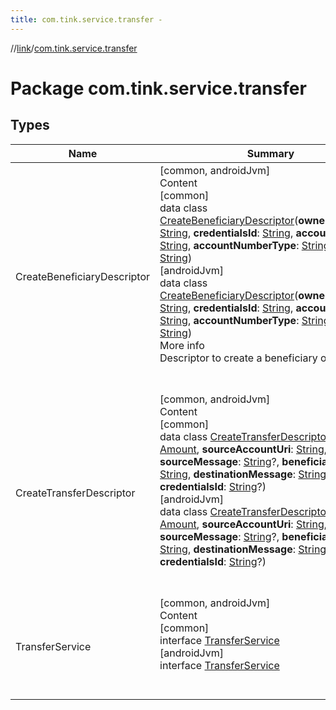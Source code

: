 ```yaml
---
title: com.tink.service.transfer -
---
```

//[link](../index.md)/[com.tink.service.transfer](index.md)



# Package com.tink.service.transfer  


## Types  
  
|  Name|  Summary| 
|---|---|
| <a name="com.tink.service.transfer/CreateBeneficiaryDescriptor///PointingToDeclaration/"></a>CreateBeneficiaryDescriptor| <a name="com.tink.service.transfer/CreateBeneficiaryDescriptor///PointingToDeclaration/"></a>[common, androidJvm]  <br>Content  <br>[common]  <br>data class [CreateBeneficiaryDescriptor]([common]-create-beneficiary-descriptor/index.md)(**ownerAccountId**: [String](https://kotlinlang.org/api/latest/jvm/stdlib/kotlin/-string/index.html), **credentialsId**: [String](https://kotlinlang.org/api/latest/jvm/stdlib/kotlin/-string/index.html), **accountNumber**: [String](https://kotlinlang.org/api/latest/jvm/stdlib/kotlin/-string/index.html), **accountNumberType**: [String](https://kotlinlang.org/api/latest/jvm/stdlib/kotlin/-string/index.html), **name**: [String](https://kotlinlang.org/api/latest/jvm/stdlib/kotlin/-string/index.html))  <br>[androidJvm]  <br>data class [CreateBeneficiaryDescriptor]([android-jvm]-create-beneficiary-descriptor/index.md)(**ownerAccountId**: [String](https://kotlinlang.org/api/latest/jvm/stdlib/kotlin/-string/index.html), **credentialsId**: [String](https://kotlinlang.org/api/latest/jvm/stdlib/kotlin/-string/index.html), **accountNumber**: [String](https://kotlinlang.org/api/latest/jvm/stdlib/kotlin/-string/index.html), **accountNumberType**: [String](https://kotlinlang.org/api/latest/jvm/stdlib/kotlin/-string/index.html), **name**: [String](https://kotlinlang.org/api/latest/jvm/stdlib/kotlin/-string/index.html))  <br>More info  <br>Descriptor to create a beneficiary of a transfer  <br><br><br>
| <a name="com.tink.service.transfer/CreateTransferDescriptor///PointingToDeclaration/"></a>CreateTransferDescriptor| <a name="com.tink.service.transfer/CreateTransferDescriptor///PointingToDeclaration/"></a>[common, androidJvm]  <br>Content  <br>[common]  <br>data class [CreateTransferDescriptor]([common]-create-transfer-descriptor/index.md)(**amount**: [Amount](../com.tink.model.misc/[common]-amount/index.md), **sourceAccountUri**: [String](https://kotlinlang.org/api/latest/jvm/stdlib/kotlin/-string/index.html), **sourceMessage**: [String](https://kotlinlang.org/api/latest/jvm/stdlib/kotlin/-string/index.html)?, **beneficiaryUri**: [String](https://kotlinlang.org/api/latest/jvm/stdlib/kotlin/-string/index.html), **destinationMessage**: [String](https://kotlinlang.org/api/latest/jvm/stdlib/kotlin/-string/index.html), **credentialsId**: [String](https://kotlinlang.org/api/latest/jvm/stdlib/kotlin/-string/index.html)?)  <br>[androidJvm]  <br>data class [CreateTransferDescriptor]([android-jvm]-create-transfer-descriptor/index.md)(**amount**: [Amount](../com.tink.model.misc/[android-jvm]-amount/index.md), **sourceAccountUri**: [String](https://kotlinlang.org/api/latest/jvm/stdlib/kotlin/-string/index.html), **sourceMessage**: [String](https://kotlinlang.org/api/latest/jvm/stdlib/kotlin/-string/index.html)?, **beneficiaryUri**: [String](https://kotlinlang.org/api/latest/jvm/stdlib/kotlin/-string/index.html), **destinationMessage**: [String](https://kotlinlang.org/api/latest/jvm/stdlib/kotlin/-string/index.html), **credentialsId**: [String](https://kotlinlang.org/api/latest/jvm/stdlib/kotlin/-string/index.html)?)  <br><br><br>
| <a name="com.tink.service.transfer/TransferService///PointingToDeclaration/"></a>TransferService| <a name="com.tink.service.transfer/TransferService///PointingToDeclaration/"></a>[common, androidJvm]  <br>Content  <br>[common]  <br>interface [TransferService]([common]-transfer-service/index.md)  <br>[androidJvm]  <br>interface [TransferService]([android-jvm]-transfer-service/index.md)  <br><br><br>

